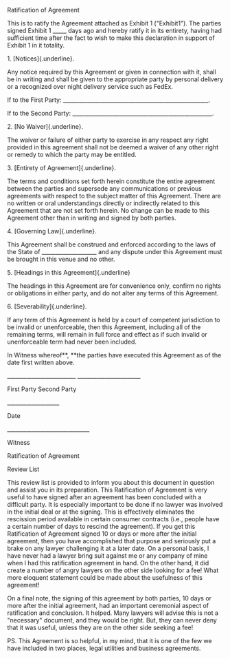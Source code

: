 Ratification of Agreement

This is to ratify the Agreement attached as Exhibit 1 ("Exhibit1"). The
parties signed Exhibit 1 \_\_\_\_\_ days ago and hereby ratify it in its
entirety, having had sufficient time after the fact to wish to make this
declaration in support of Exhibit 1 in it totality.

1\. [Notices]{.underline}.

Any notice required by this Agreement or given in connection with it,
shall be in writing and shall be given to the appropriate party by
personal delivery or a recognized over night delivery service such as
FedEx.

If to the First Party:
\_\_\_\_\_\_\_\_\_\_\_\_\_\_\_\_\_\_\_\_\_\_\_\_\_\_\_\_\_\_\_\_\_\_\_\_\_\_\_\_\_\_\_\_\_\_\_\_\_\_\_\_\_.

If to the Second Party:
\_\_\_\_\_\_\_\_\_\_\_\_\_\_\_\_\_\_\_\_\_\_\_\_\_\_\_\_\_\_\_\_\_\_\_\_\_\_\_\_\_\_\_\_\_\_\_\_\_\_\_.

2\. [No Waiver]{.underline}.

The waiver or failure of either party to exercise in any respect any
right provided in this agreement shall not be deemed a waiver of any
other right or remedy to which the party may be entitled.

3\. [Entirety of Agreement]{.underline}.

The terms and conditions set forth herein constitute the entire
agreement between the parties and supersede any communications or
previous agreements with respect to the subject matter of this
Agreement. There are no written or oral understandings directly or
indirectly related to this Agreement that are not set forth herein. No
change can be made to this Agreement other than in writing and signed by
both parties.

4\. [Governing Law]{.underline}.

This Agreement shall be construed and enforced according to the laws of
the State of \_\_\_\_\_\_\_\_\_\_\_\_\_\_\_\_\_\_\_\_ and any dispute
under this Agreement must be brought in this venue and no other.

5\. [Headings in this Agreement]{.underline}

The headings in this Agreement are for convenience only, confirm no
rights or obligations in either party, and do not alter any terms of
this Agreement.

6\. [Severability]{.underline}.

If any term of this Agreement is held by a court of competent
jurisdiction to be invalid or unenforceable, then this Agreement,
including all of the remaining terms, will remain in full force and
effect as if such invalid or unenforceable term had never been included.

In Witness whereof**, **the parties have executed this Agreement as of
the date first written above.

\_\_\_\_\_\_\_\_\_\_\_\_\_\_\_\_\_\_\_\_\_\_\_\_\_
\_\_\_\_\_\_\_\_\_\_\_\_\_\_\_\_\_\_\_\_\_\_\_

First Party Second Party

\_\_\_\_\_\_\_\_\_\_\_\_\_\_\_\_\_\_\_

Date

\_\_\_\_\_\_\_\_\_\_\_\_\_\_\_\_\_\_\_\_\_\_\_\_\_\_\_\_\_\_

Witness

Ratification of Agreement

Review List

This review list is provided to inform you about this document in
question and assist you in its preparation. This Ratification of
Agreement is very useful to have signed after an agreement has been
concluded with a difficult party. It is especially important to be done
if no lawyer was involved in the initial deal or at the signing. This is
effectively eliminates the rescission period available in certain
consumer contracts (i.e., people have a certain number of days to
rescind the agreement). If you get this Ratification of Agreement signed
10 or days or more after the initial agreement, then you have
accomplished that purpose and seriously put a brake on any lawyer
challenging it at a later date. On a personal basis, I have never had a
lawyer bring suit against me or any company of mine when I had this
ratification agreement in hand. On the other hand, it did create a
number of angry lawyers on the other side looking for a fee! What more
eloquent statement could be made about the usefulness of this agreement!

On a final note, the signing of this agreement by both parties, 10 days
or more after the initial agreement, had an important ceremonial aspect
of ratification and conclusion. It helped. Many lawyers will advise this
is not a "necessary" document, and they would be right. But, they can
never deny that it was useful, unless they are on the other side seeking
a fee!

PS. This Agreement is so helpful, in my mind, that it is one of the few
we have included in two places, legal utilities and business agreements.
